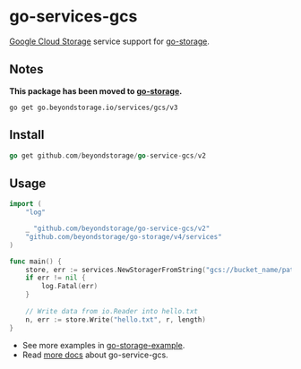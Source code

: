 # go-services-gcs

[Google Cloud Storage](https://cloud.google.com/storage/) service support for [go-storage](https://github.com/beyondstorage/go-storage).

## Notes

**This package has been moved to [go-storage](https://github.com/beyondstorage/go-storage/tree/master/services/gcs).**

```shell
go get go.beyondstorage.io/services/gcs/v3
```

## Install

```go
go get github.com/beyondstorage/go-service-gcs/v2
```

## Usage

```go
import (
	"log"

	_ "github.com/beyondstorage/go-service-gcs/v2"
	"github.com/beyondstorage/go-storage/v4/services"
)

func main() {
	store, err := services.NewStoragerFromString("gcs://bucket_name/path/to/workdir?credential=file:<absolute_path_to_token_file>&project_id=<google_cloud_project_id>")
	if err != nil {
		log.Fatal(err)
	}
	
	// Write data from io.Reader into hello.txt
	n, err := store.Write("hello.txt", r, length)
}
```

- See more examples in [go-storage-example](https://github.com/beyondstorage/go-storage-example).
- Read [more docs](https://beyondstorage.io/docs/go-storage/services/gcs) about go-service-gcs.
